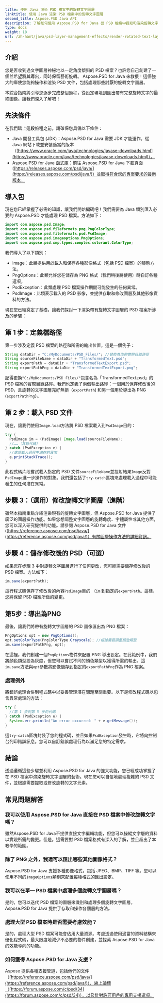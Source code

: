 ```yaml
---
title: 使用 Java 渲染 PSD 檔案中的旋轉文字圖層
linktitle: 使用 Java 渲染 PSD 檔案中的旋轉文字圖層
second_title: Aspose.PSD Java API
description: 了解如何使用 Aspose.PSD for Java 從 PSD 檔案中提取和渲染旋轉文字圖層。本逐步指南涵蓋了從設定到匯出的所有內容。
type: docs
weight: 18
url: /zh-hant/java/psd-layer-management-effects/render-rotated-text-layer-psd/
---
```

## 介紹

您是否收到過文字圖層神秘地以一定角度傾斜的 PSD 檔案？也許您自己創建了一個並希望將其導出，同時保留藝術旋轉。 Aspose.PSD for Java 來救援！這個強大的庫使您能夠操作和渲染 PSD 文件，包括處理那些討厭的旋轉文字圖層。 

本綜合指南將引導您逐步完成整個過程，從設定環境到匯出帶有完整旋轉文字的最終圖像。讓我們深入了解吧！

## 先決條件

在我們踏上這段旅程之前，請確保您具備以下條件：

- Java 開發工具包 (JDK)：Aspose.PSD for Java 需要 JDK 才能運作。從 Java 網站下載並安裝適當的版本（[https://www.oracle.com/java/technologies/javase-downloads.html](https://www.oracle.com/java/technologies/javase-downloads.html)）。
- Aspose.PSD for Java 函式庫：前往 Aspose.PSD for Java 下載頁面 ([https://releases.aspose.com/psd/java/](https://releases.aspose.com/psd/java/)）並取得符合您的專案要求的最新版本。

## 導入包

現在您已經掌握了必需的知識，讓我們開始編碼吧！我們需要為 Java 類別匯入必要的 Aspose.PSD 才能處理 PSD 檔案。方法如下：

```java
import com.aspose.psd.Image;
import com.aspose.psd.fileformats.png.PngColorType;
import com.aspose.psd.fileformats.psd.PsdImage;
import com.aspose.psd.imageoptions.PngOptions;
import com.aspose.psd.xmp.types.complex.colorant.ColorType;
```

我們導入了以下類別：

- Image：此類提供用於載入和保存各種影像格式（包括 PSD 檔案）的靜態方法。
- PngOptions：此類允許您在儲存為 PNG 格式（我們稍後將使用）時自訂各種選項。
- PsdException：此類處理 PSD 檔案操作期間可能發生的任何異常。
- PsdImage：此類表示載入的 PSD 影像，並提供存取和修改圖層及其他影像資料的方法。

現在您已經奠定了基礎，讓我們探討一下渲染帶有旋轉文字圖層的 PSD 檔案所涉及的步驟：

## 第 1 步：定義檔路徑

第一步涉及定義 PSD 檔案的路徑和所需的輸出位置。這是一個例子：

```java
String dataDir = "C:/MyDocuments/PSD_Files/"; //替換為你的實際目錄路徑
String sourceFileName = dataDir + "TransformedText.psd";
String exportPath = dataDir + "TransformedTextExport.psd";
String exportPathPng = dataDir + "TransformedTextExport.png";
```

記得更換`"C:/MyDocuments/PSD_Files/"`包含名為「TransformedText.psd」的 PSD 檔案的實際目錄路徑。我們也定義了兩個輸出路徑：一個用於保存修改後的 PSD，且旋轉的文字圖層完好無損（`exportPath`) 和另一個用於導出為 PNG (`exportPathPng`）。

## 第 2 步：載入 PSD 文件

現在，讓我們使用`Image.load`方法將 PSD 檔案載入到`PsdImage`目的：

```java
try {
  PsdImage im = (PsdImage) Image.load(sourceFileName);
  //……（其餘代碼）
} catch (PsdException e) {
  //處理載入過程中潛在的異常
  e.printStackTrace();
}
```

此程式碼片段嘗試載入指定的 PSD 文件`sourceFileName`並投射結果`Image`反對`PsdImage`進一步操作的對象。我們還包括了`try-catch`區塊來處理載入過程中可能發生的任何潛在異常。

## 步驟 3：（選用）修改旋轉文字圖層（進階）

雖然本指南重點介紹渲染現有的旋轉文字圖層，但 Aspose.PSD for Java 提供了廣泛的圖層操作功能。如果您想調整文字圖層的旋轉角度、字體屬性或其他方面，您可以深入研究提供的功能。請參閱 Aspose.PSD for Java 文件 ([https://reference.aspose.com/psd/java/](https://reference.aspose.com/psd/java/)）有關圖層操作方法的詳細資訊。

## 步驟 4：儲存修改後的 PSD（可選）

如果您在步驟 3 中對旋轉文字圖層進行了任何更改，您可能需要儲存修改後的 PSD 檔案。方法如下：

```java
im.save(exportPath);
```

這行程式碼保存了修改後的內容`PsdImage`目的 （`im` 到指定的`exportPath`。這樣，您將保留 PSD 檔案所做的變更。

## 第5步：導出為PNG

最後，讓我們將帶有旋轉文字圖層的 PSD 圖像匯出為 PNG 檔案：

```java
PngOptions opt = new PngOptions();
opt.setColorType(PngColorType.Grayscale); //根據需要調整顏色類型
im.save(exportPathPng, opt);
```

在這裡，我們創建一個`PngOptions`物件來配置 PNG 導出設定。在此範例中，我們將顏色類型設為灰度，但您可以嘗試不同的顏色類型以獲得所需的輸出。這`im.save`方法與`opt`參數將影像儲存到指定的`exportPathPng`作為 PNG 檔案。

### 處理例外

將錯誤處理合併到程式碼中以妥善管理潛在問題至關重要。以下是修改程式碼以包含異常處理的方法：

```java
try {
  //第 1 步到第 5 步的代碼
} catch (PsdException e) {
  System.err.println("An error occurred: " + e.getMessage());
}
```

這`try-catch`區塊封裝了您的程式碼，並且如果`PsdException`發生時，它將向控制台列印錯誤訊息。您可以自訂錯誤處理行為以滿足您的特定需求。

## 結論

透過遵循這些步驟並利用 Aspose.PSD for Java 的強大功能，您已經成功掌握了在 PSD 檔案中渲染旋轉文字圖層的藝術。現在您可以自信地處理複雜的 PSD 文件，並根據需要提取或修改旋轉的文字元素。

## 常見問題解答

### 我可以使用 Aspose.PSD for Java 直接在 PSD 檔案中修改旋轉文字嗎？

雖然Aspose.PSD for Java不提供直接文字編輯功能，但您可以操縱文字層的資料以實現所需的變更。但是，這需要對 PSD 檔案格式有深入的了解，並且超出了本教學的範圍。

### 除了 PNG 之外，我還可以匯出哪些其他圖像格式？

 Aspose.PSD for Java 支援多種影像格式，包括 JPEG、BMP、TIFF 等。您可以使用不同的`ImageOptions`類別來配置每種格式的匯出設定。

### 我可以在單一 PSD 檔案中處理多個旋轉文字圖層嗎？

是的，您可以迭代 PSD 檔案的圖層來識別和處理多個旋轉文字圖層。 Aspose.PSD for Java 提供了存取和操作各個層的方法。

### 處理大型 PSD 檔案時是否需要考慮效能？

是的，處理大型 PSD 檔案可能會佔用大量資源。考慮透過使用適當的資料結構來優化程式碼，最大限度地減少不必要的物件創建，並探索 Aspose.PSD for Java 的效能導向的功能。

### 如何獲得 Aspose.PSD for Java 支援？

Aspose 提供各種支援管道，包括他們的文件（[https://reference.aspose.com/psd/java/](https://reference.aspose.com/psd/java/)）、線上論壇（[https://forum.aspose.com/c/psd/34](https://forum.aspose.com/c/psd/34)），以及針對許可用戶的專用支援選項。